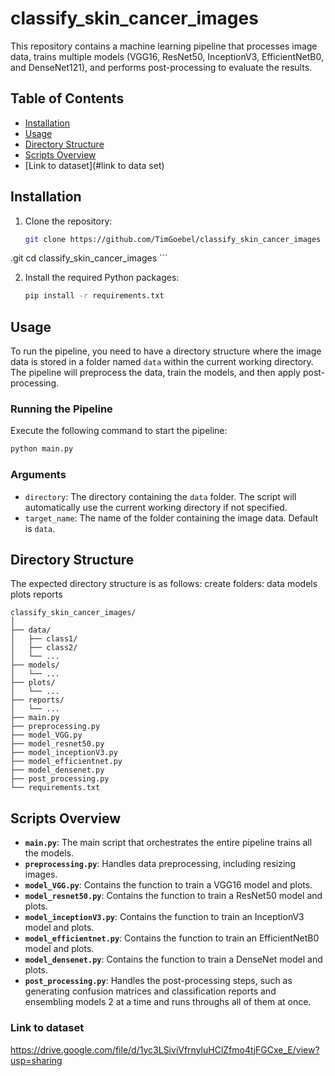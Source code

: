 # classify_skin_cancer_images

This repository contains a machine learning pipeline that processes image data, trains multiple models (VGG16, ResNet50, InceptionV3, EfficientNetB0, and DenseNet121), and performs post-processing to evaluate the results.

## Table of Contents

- [Installation](#installation)
- [Usage](#usage)
- [Directory Structure](#directory-structure)
- [Scripts Overview](#scripts-overview)
- [Link to dataset](#link to data set)


## Installation

1. Clone the repository:

    ```bash
    git clone https://github.com/TimGoebel/classify_skin_cancer_images
.git
    cd classify_skin_cancer_images
    ```

2. Install the required Python packages:

    ```bash
    pip install -r requirements.txt
    ```

## Usage

To run the pipeline, you need to have a directory structure where the image data is stored in a folder named `data` within the current working directory. The pipeline will preprocess the data, train the models, and then apply post-processing.

### Running the Pipeline

Execute the following command to start the pipeline:

```bash
python main.py
```

### Arguments

- `directory`: The directory containing the `data` folder. The script will automatically use the current working directory if not specified.
- `target_name`: The name of the folder containing the image data. Default is `data`.

## Directory Structure

The expected directory structure is as follows:
create folders:
data
models
plots
reports

```
classify_skin_cancer_images/
│
├── data/
│   ├── class1/
│   ├── class2/
│   └── ...
├── models/
│   └── ...
├── plots/
│   └── ...
├── reports/
│   └── ...
├── main.py
├── preprocessing.py
├── model_VGG.py
├── model_resnet50.py
├── model_inceptionV3.py
├── model_efficientnet.py
├── model_densenet.py
├── post_processing.py
└── requirements.txt
```

## Scripts Overview

- **`main.py`**: The main script that orchestrates the entire pipeline trains all the models.
- **`preprocessing.py`**: Handles data preprocessing, including resizing images.
- **`model_VGG.py`**: Contains the function to train a VGG16 model and plots.
- **`model_resnet50.py`**: Contains the function to train a ResNet50 model and plots.
- **`model_inceptionV3.py`**: Contains the function to train an InceptionV3 model and plots.
- **`model_efficientnet.py`**: Contains the function to train an EfficientNetB0 model and plots.
- **`model_densenet.py`**: Contains the function to train a DenseNet model and plots.
- **`post_processing.py`**: Handles the post-processing steps, such as generating confusion matrices and classification reports and ensembling models 2 at a time and runs throughs all of them at once.

### Link to dataset

https://drive.google.com/file/d/1yc3LSiviVfrnyluHClZfmo4tjFGCxe_E/view?usp=sharing 

